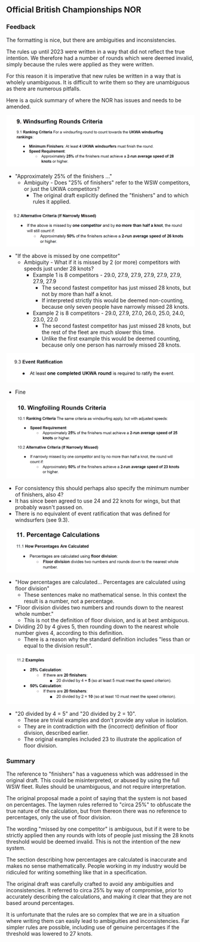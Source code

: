 

## Official British Championships NOR

### Feedback

The formatting is nice, but there are ambiguities and inconsistencies.

The rules up until 2023  were written in a way that  did not reflect the true intention. We therefore  had a number of rounds which were deemed invalid, simply because the rules were applied as they were written.

For this reason it is imperative that new rules be written in a way that is wholely unambiguous. It is difficult to write them so they are unambiguous as there are numerous pitfalls.

Here is a quick summary of where the NOR has issues and needs to be amended.

![img-01](img/img-01.png)

- "Approximately 25% of the finishers ..."
  - Ambiguity - Does "25% of finishers" refer to the WSW competitors, or just the UKWA competitors?
    - The original draft explicitly defined the "finishers"  and to which rules it applied.



![img-02](img/img-02.png)

- "If the above is missed by one competitor"
  - Ambiguity - What if it is missed by 2 (or more) competitors with speeds just under 28 knots?
    - Example 1 is 8 competitors - 29.0, 27.9, 27.9, 27.9, 27.9, 27.9, 27.9, 27.9
      - The second fastest competitor has just missed 28 knots, but not by more than half a knot.
      - If interpreted strictly this would be deemed non-counting, because only seven people have narrowly missed 28 knots.
    - Example 2 is 8 competitors - 29.0, 27.9, 27.0, 26.0, 25.0, 24.0, 23.0, 22.0
      - The second fastest competitor has just missed 28 knots, but the rest of the fleet are much slower this time.
      - Unlike the first example this would be deemed counting, because only one person has narrowly missed 28 knots.


![img-02b](img/img-02b.png)

- Fine


![img-03](img/img-03.png)

- For consistency this should perhaps also specify the minimum number of finishers, also 4?
- It has since been agreed to use 24 and 22 knots for wings, but that probably wasn't passed on.
- There is no equivalent of event ratification that was defined for windsurfers (see 9.3).



![img-03](img/img-04.png)

- "How percentages are calculated... Percentages are calculated using floor division"
  - These sentences make no mathematical sense. In this context the result is a number, not a percentage.
- "Floor division divides two numbers and rounds down to the nearest whole number."
  - This is not the definition of floor division, and is at best ambiguous.
- Dividing 20 by 4 gives 5, then rounding down to the nearest whole number gives 4, according to this definition.
  - There is a reason why the standard definition includes "less than or equal to the division result".

  

![img-03](img/img-05.png)

- "20 divided by 4 = 5" and "20 divided by 2 = 10".
  - These are trivial examples and don't provide any value in isolation.
  - They are in contradiction with the (incorrect) definition of floor division, described earlier.
  - The original examples included 23 to illustrate the application of floor division.



### Summary

The reference to "finishers" has a vagueness which was addressed in the original draft. This could be misinterpreted, or abused by using the full WSW fleet. Rules should be unambiguous, and not require interpretation.

The original proposal made a point of saying that the system is not based on percentages. The laymen rules referred to "circa 25%" to obfuscate the true nature of the calculation, but from thereon there was no reference to percentages, only the use of floor division.

The wording "missed by one competitor" is ambiguous, but if it were to be strictly applied then any rounds with lots of people just missing the 28 knots threshold would be deemed invalid. This is not the intention of the new system.

The section describing how percentages are calculated is inaccurate and makes no sense mathematically. People working in my industry would be ridiculed for writing something like that in a specification.

The original draft was carefully crafted to avoid any ambiguities and inconsistencies. It referred to circa 25% by way of compromise, prior to accurately describing the calculations, and making it clear that they are not based around percentages.

It is unfortunate that the rules are so complex that we are in a situation where writing them can easily lead to ambiguities and inconsistencies. Far simpler rules are possible, including use of genuine percentages if the threshold was lowered to 27 knots.


